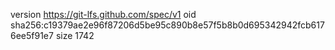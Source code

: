 version https://git-lfs.github.com/spec/v1
oid sha256:c19379ae2e96f87206d5be95c890b8e57f5b8b0d695342942fcb6176ee5f91e7
size 1742
